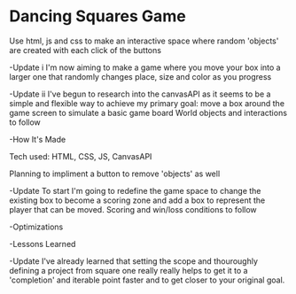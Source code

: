 # Dancing Squares Game

Use html, js and css to make an interactive space where random 'objects' are created with each click of the buttons

-Update i
I'm now aiming to make a game where you move your box into a larger one that randomly changes place, size and color as you progress

-Update ii
I've begun to research into the canvasAPI as it seems to be a simple and flexible way to achieve my primary goal: move a box around the game screen to simulate a basic game board
World objects and interactions to follow

-How It's Made

Tech used: HTML, CSS, JS, CanvasAPI

Planning to impliment a button to remove 'objects' as well

-Update
To start I'm going to redefine the game space to change the existing box to become a scoring zone and add a box to represent the player that can be moved. Scoring and win/loss conditions to follow

-Optimizations

-Lessons Learned

-Update
I've already learned that setting the scope and thouroughly defining a project from square one really really helps to get it to a 'completion' and iterable point faster and to get closer to your original goal.
